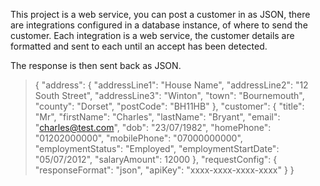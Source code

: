This project is a web service, you can post a customer in as JSON, there are integrations configured in a database instance, of where to send the customer. Each integration is a web service, the customer details are formatted and sent to each until an accept has been detected. 

The response is then sent back as JSON.

>{
  "address": {
    "addressLine1": "House Name",
    "addressLine2": "12 South Street",
    "addressLine3": "Winton",
    "town": "Bournemouth",
    "county": "Dorset",
    "postCode": "BH11HB"
  },
  "customer": {
    "title": "Mr",
    "firstName": "Charles",
    "lastName": "Bryant",
    "email": "charles@test.com",
    "dob": "23/07/1982",
    "homePhone": "01202000000",
    "mobilePhone": "07000000000",
    "employmentStatus": "Employed",
    "employmentStartDate": "05/07/2012",
    "salaryAmount": 12000
  },
  "requestConfig": {
    "responseFormat": "json",
    "apiKey": "xxxx-xxxx-xxxx-xxxx"
  }
}
